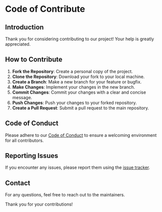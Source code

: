 # Code of Contribute

## Introduction

Thank you for considering contributing to our project! Your help is greatly appreciated.

## How to Contribute

1. **Fork the Repository**: Create a personal copy of the project.
2. **Clone the Repository**: Download your fork to your local machine.
3. **Create a Branch**: Make a new branch for your feature or bugfix.
4. **Make Changes**: Implement your changes in the new branch.
5. **Commit Changes**: Commit your changes with a clear and concise message.
6. **Push Changes**: Push your changes to your forked repository.
7. **Create a Pull Request**: Submit a pull request to the main repository.

## Code of Conduct

Please adhere to our [Code of Conduct](https://github.com/UniNotify/zest-backend/CODE_OF_CONDUCT.md) to ensure a welcoming environment for all contributors.

## Reporting Issues

If you encounter any issues, please report them using the [issue tracker](https://github.com/UniNotify/zest-backend/issues).

## Contact

For any questions, feel free to reach out to the maintainers.

Thank you for your contributions!
